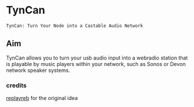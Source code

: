 # TynCan

```
TynCan: Turn Your Node into a Castable Audio Network
```


##  Aim

TynCan allows you to turn your usb audio input into a webradio station that is playable by music players within your network, such as Sonos or Devon network speaker systems.


### credits
 [replayreb](https://www.instructables.com/Add-Aux-to-Sonos-Using-Raspberry-Pi/#)  for the original idea
